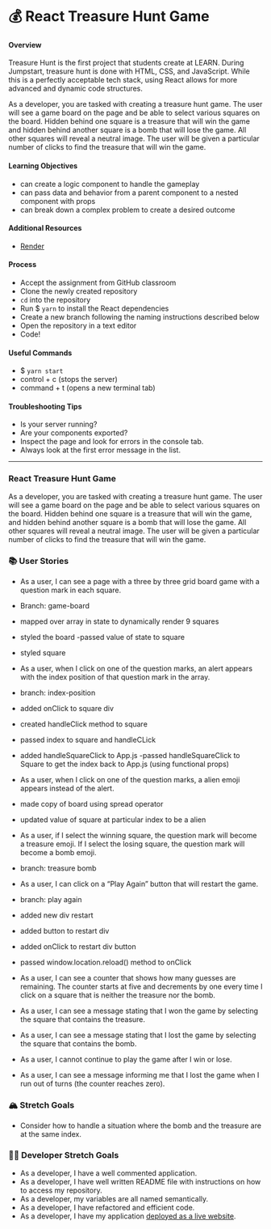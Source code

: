 # 💰 React Treasure Hunt Game

#### Overview

Treasure Hunt is the first project that students create at LEARN. During Jumpstart, treasure hunt is done with HTML, CSS, and JavaScript. While this is a perfectly acceptable tech stack, using React allows for more advanced and dynamic code structures.

As a developer, you are tasked with creating a treasure hunt game. The user will see a game board on the page and be able to select various squares on the board. Hidden behind one square is a treasure that will win the game and hidden behind another square is a bomb that will lose the game. All other squares will reveal a neutral image. The user will be given a particular number of clicks to find the treasure that will win the game.

#### Learning Objectives

- can create a logic component to handle the gameplay
- can pass data and behavior from a parent component to a nested component with props
- can break down a complex problem to create a desired outcome

#### Additional Resources

- [Render](https://render.com/docs/deploy-create-react-app)

#### Process

- Accept the assignment from GitHub classroom
- Clone the newly created repository
- `cd` into the repository
- Run $ `yarn` to install the React dependencies
- Create a new branch following the naming instructions described below
- Open the repository in a text editor
- Code!

#### Useful Commands

- $ `yarn start`
- control + c (stops the server)
- command + t (opens a new terminal tab)

#### Troubleshooting Tips

- Is your server running?
- Are your components exported?
- Inspect the page and look for errors in the console tab.
- Always look at the first error message in the list.

---

### React Treasure Hunt Game

As a developer, you are tasked with creating a treasure hunt game. The user will see a game board on the page and be able to select various squares on the board. Hidden behind one square is a treasure that will win the game, and hidden behind another square is a bomb that will lose the game. All other squares will reveal a neutral image. The user will be given a particular number of clicks to find the treasure that will win the game.

### 📚 User Stories

- As a user, I can see a page with a three by three grid board game with a question mark in each square.

- Branch: game-board
- mapped over array in state to dynamically render 9 squares
- styled the board
-passed value of state to square
- styled square

- As a user, when I click on one of the question marks, an alert appears with the index position of that question mark in the array.

- branch: index-position
- added onClick to square div
- created handleClick method to square
- passed index to square and handleCLick
- added handleSquareClick to App.js
-passed handleSquareClick to Square to get the index back to App.js (using functional props)

- As a user, when I click on one of the question marks, a alien emoji appears instead of the alert.

- made copy of board using spread operator
- updated value of square at particular index to be a alien

- As a user, if I select the winning square, the question mark will become a treasure emoji. If I select the losing square, the question mark will become a bomb emoji.

- branch: treasure bomb

- As a user, I can click on a “Play Again” button that will restart the game.

- branch: play again
- added new div restart
- added button to restart div
- added onClick to restart div button
- passed window.location.reload() method to onClick

- As a user, I can see a counter that shows how many guesses are remaining. The counter starts at five and decrements by one every time I click on a square that is neither the treasure nor the bomb.



- As a user, I can see a message stating that I won the game by selecting the square that contains the treasure.
- As a user, I can see a message stating that I lost the game by selecting the square that contains the bomb.
- As a user, I cannot continue to play the game after I win or lose.
- As a user, I can see a message informing me that I lost the game when I run out of turns (the counter reaches zero).

### 🏔 Stretch Goals

- Consider how to handle a situation where the bomb and the treasure are at the same index.

### 👩‍💻 Developer Stretch Goals

- As a developer, I have a well commented application.
- As a developer, I have well written README file with instructions on how to access my repository.
- As a developer, my variables are all named semantically.
- As a developer, I have refactored and efficient code.
- As a developer, I have my application [deployed as a live website](https://render.com/docs/deploy-create-react-app).
